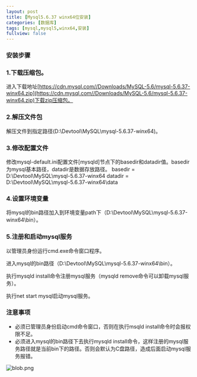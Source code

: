 ```yaml
---
layout: post
title: [Mysql5.6.37 winx64位安装]
categories: [数据库]
tags: [mysql,mysql5,winx64,安装]
fullview: false
---
```

### 安装步骤

### 1.下载压缩包。

进入下载地址[https://cdn.mysql.com//Downloads/MySQL-5.6/mysql-5.6.37-winx64.zip](https://cdn.mysql.com//Downloads/MySQL-5.6/mysql-5.6.37-winx64.zip)下载zip压缩包。

### 2.解压文件包

解压文件到指定路径(D:\Devtool\MySQL\mysql-5.6.37-winx64)。

### 3.修改配置文件

修改mysql-default.ini配置文件[mysqld]节点下的basedir和datadir值。basedir为mysql基本路径，datadir是数据存放路径。
basedir = D:\Devtool\MySQL\mysql-5.6.37-winx64 datadir = D:\Devtool\MySQL\mysql-5.6.37-winx64\data

### 4.设置环境变量

将mysql的bin路径加入到环境变量path下（D:\Devtool\MySQL\mysql-5.6.37-winx64\bin）。

### 5.注册和启动mysql服务

以管理员身份运行cmd.exe命令窗口程序。

进入mysql的bin路径（D:\Devtool\MySQL\mysql-5.6.37-winx64\bin）。

执行mysqld install命令注册mysql服务（mysqld remove命令可以卸载mysql服务）。

执行net start mysql启动mysql服务。

### 注意事项

* 必须已管理员身份启动cmd命令窗口，否则在执行msqld install命令时会报权限不足。
* 必须进入mysql的bin路径下去执行mysqld install命令，这样注册的mysql服务路径就是当前bin下的路径。否则会默认为C盘路径，造成后面启动mysql服务报错。

![blob.png](http://file.ctosb.com/upload/image/20170802/1501651228491075129.png "1501651228491075129.png")
